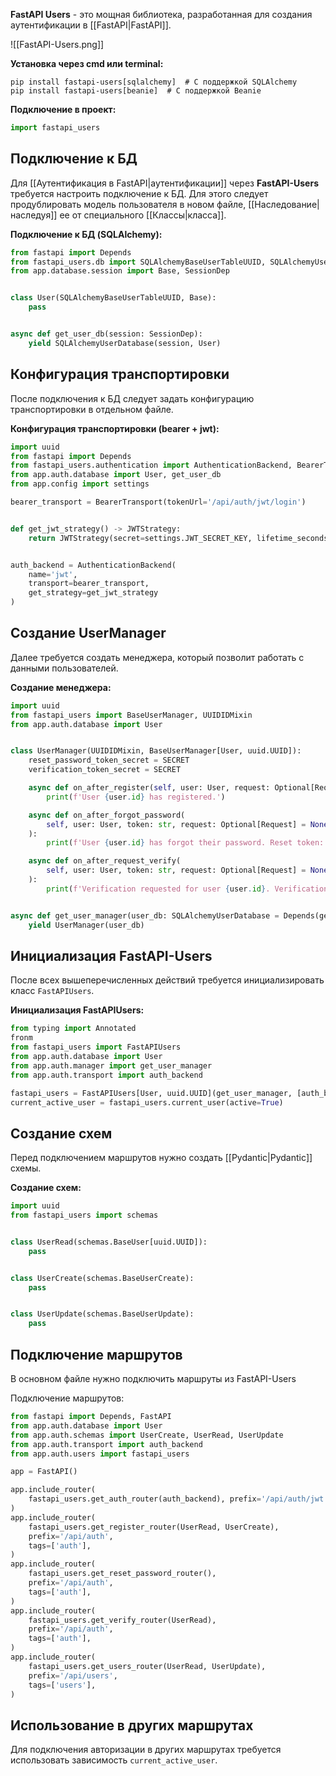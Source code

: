 **FastAPI Users** - это мощная библиотека, разработанная для создания аутентификации в [[FastAPI|FastAPI]].

![[FastAPI-Users.png]]

**Установка через cmd или terminal:**

```Shell
pip install fastapi-users[sqlalchemy]  # С поддержкой SQLAlchemy
pip install fastapi-users[beanie]  # С поддержкой Beanie
```

**Подключение в проект:**

```Python
import fastapi_users
```

## Подключение к БД

Для [[Аутентификация в FastAPI|аутентификации]] через **FastAPI-Users** требуется настроить подключение к БД. Для этого следует продублировать модель пользователя в новом файле, [[Наследование|наследуя]] ее от специального [[Классы|класса]].

**Подключение к БД (SQLAlchemy):**

```Python
from fastapi import Depends
from fastapi_users.db import SQLAlchemyBaseUserTableUUID, SQLAlchemyUserDatabase
from app.database.session import Base, SessionDep


class User(SQLAlchemyBaseUserTableUUID, Base):
    pass


async def get_user_db(session: SessionDep):
    yield SQLAlchemyUserDatabase(session, User)
```

## Конфигурация транспортировки

После подключения к БД следует задать конфигурацию транспортировки в отдельном файле.

**Конфигурация транспортировки (bearer + jwt):**

```Python
import uuid
from fastapi import Depends
from fastapi_users.authentication import AuthenticationBackend, BearerTransport, JWTStrategy
from app.auth.database import User, get_user_db
from app.config import settings

bearer_transport = BearerTransport(tokenUrl='/api/auth/jwt/login')


def get_jwt_strategy() -> JWTStrategy:
    return JWTStrategy(secret=settings.JWT_SECRET_KEY, lifetime_seconds=3600)


auth_backend = AuthenticationBackend(  
    name='jwt',  
    transport=bearer_transport,
    get_strategy=get_jwt_strategy  
)
```

## Создание UserManager

Далее требуется создать менеджера, который позволит работать с данными пользователей.

**Создание менеджера:**

```Python
import uuid
from fastapi_users import BaseUserManager, UUIDIDMixin
from app.auth.database import User


class UserManager(UUIDIDMixin, BaseUserManager[User, uuid.UUID]):
    reset_password_token_secret = SECRET
    verification_token_secret = SECRET

    async def on_after_register(self, user: User, request: Optional[Request] = None):
        print(f'User {user.id} has registered.')

    async def on_after_forgot_password(
        self, user: User, token: str, request: Optional[Request] = None
    ):
        print(f'User {user.id} has forgot their password. Reset token: {token}')

    async def on_after_request_verify(
        self, user: User, token: str, request: Optional[Request] = None
    ):
        print(f'Verification requested for user {user.id}. Verification token: {token}')


async def get_user_manager(user_db: SQLAlchemyUserDatabase = Depends(get_user_db)):
    yield UserManager(user_db)
```

## Инициализация FastAPI-Users

После всех вышеперечисленных действий требуется инициализировать класс `FastAPIUsers`.

**Инициализация FastAPIUsers:**

```Python
from typing import Annotated
fronm
from fastapi_users import FastAPIUsers
from app.auth.database import User
from app.auth.manager import get_user_manager
from app.auth.transport import auth_backend

fastapi_users = FastAPIUsers[User, uuid.UUID](get_user_manager, [auth_backend])
current_active_user = fastapi_users.current_user(active=True)

```

## Создание схем

Перед подключением маршрутов нужно создать [[Pydantic|Pydantic]] схемы.

**Создание схем:**

```Python
import uuid
from fastapi_users import schemas


class UserRead(schemas.BaseUser[uuid.UUID]):
    pass


class UserCreate(schemas.BaseUserCreate):
    pass


class UserUpdate(schemas.BaseUserUpdate):
    pass
```

## Подключение маршрутов

В основном файле нужно подключить маршруты из FastAPI-Users

Подключение маршрутов:

```Python
from fastapi import Depends, FastAPI
from app.auth.database import User
from app.auth.schemas import UserCreate, UserRead, UserUpdate
from app.auth.transport import auth_backend
from app.auth.users import fastapi_users

app = FastAPI()

app.include_router(
    fastapi_users.get_auth_router(auth_backend), prefix='/api/auth/jwt', tags=['auth']
)
app.include_router(
    fastapi_users.get_register_router(UserRead, UserCreate),
    prefix='/api/auth',
    tags=['auth'],
)
app.include_router(
    fastapi_users.get_reset_password_router(),
    prefix='/api/auth',
    tags=['auth'],
)
app.include_router(
    fastapi_users.get_verify_router(UserRead),
    prefix='/api/auth',
    tags=['auth'],
)
app.include_router(
    fastapi_users.get_users_router(UserRead, UserUpdate),
    prefix='/api/users',
    tags=['users'],
)
```

## Использование в других маршрутах

Для подключения авторизации в других маршрутах требуется использовать зависимость `current_active_user`.

